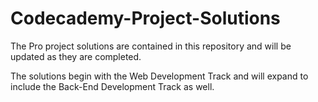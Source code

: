 # Codecademy-Project-Solutions
The Pro project solutions are contained in this repository and will be updated as they are completed. 

The solutions begin with the Web Development Track and will expand to include the Back-End Development Track as well. 
